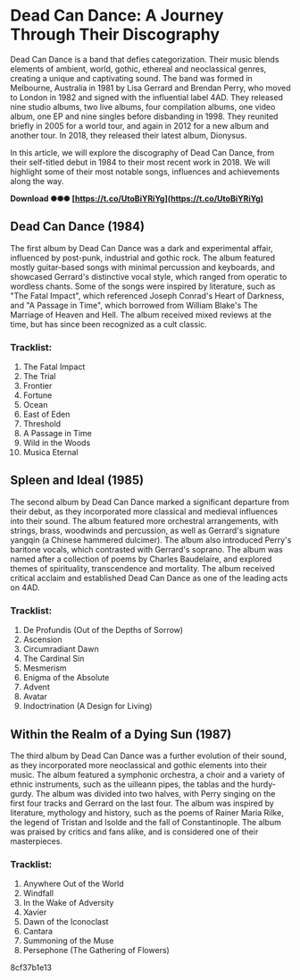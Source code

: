 
 
# Dead Can Dance: A Journey Through Their Discography
 
Dead Can Dance is a band that defies categorization. Their music blends elements of ambient, world, gothic, ethereal and neoclassical genres, creating a unique and captivating sound. The band was formed in Melbourne, Australia in 1981 by Lisa Gerrard and Brendan Perry, who moved to London in 1982 and signed with the influential label 4AD. They released nine studio albums, two live albums, four compilation albums, one video album, one EP and nine singles before disbanding in 1998. They reunited briefly in 2005 for a world tour, and again in 2012 for a new album and another tour. In 2018, they released their latest album, Dionysus.
 
In this article, we will explore the discography of Dead Can Dance, from their self-titled debut in 1984 to their most recent work in 2018. We will highlight some of their most notable songs, influences and achievements along the way.
 
**Download ✺✺✺ [https://t.co/UtoBiYRiYg](https://t.co/UtoBiYRiYg)**


 
## Dead Can Dance (1984)
 
The first album by Dead Can Dance was a dark and experimental affair, influenced by post-punk, industrial and gothic rock. The album featured mostly guitar-based songs with minimal percussion and keyboards, and showcased Gerrard's distinctive vocal style, which ranged from operatic to wordless chants. Some of the songs were inspired by literature, such as "The Fatal Impact", which referenced Joseph Conrad's Heart of Darkness, and "A Passage in Time", which borrowed from William Blake's The Marriage of Heaven and Hell. The album received mixed reviews at the time, but has since been recognized as a cult classic.
 
### Tracklist:
 
1. The Fatal Impact
2. The Trial
3. Frontier
4. Fortune
5. Ocean
6. East of Eden
7. Threshold
8. A Passage in Time
9. Wild in the Woods
10. Musica Eternal

## Spleen and Ideal (1985)
 
The second album by Dead Can Dance marked a significant departure from their debut, as they incorporated more classical and medieval influences into their sound. The album featured more orchestral arrangements, with strings, brass, woodwinds and percussion, as well as Gerrard's signature yangqin (a Chinese hammered dulcimer). The album also introduced Perry's baritone vocals, which contrasted with Gerrard's soprano. The album was named after a collection of poems by Charles Baudelaire, and explored themes of spirituality, transcendence and mortality. The album received critical acclaim and established Dead Can Dance as one of the leading acts on 4AD.
 
### Tracklist:

1. De Profundis (Out of the Depths of Sorrow)
2. Ascension
3. Circumradiant Dawn
4. The Cardinal Sin
5. Mesmerism
6. Enigma of the Absolute
7. Advent
8. Avatar
9. Indoctrination (A Design for Living)

## Within the Realm of a Dying Sun (1987)
 
The third album by Dead Can Dance was a further evolution of their sound, as they incorporated more neoclassical and gothic elements into their music. The album featured a symphonic orchestra, a choir and a variety of ethnic instruments, such as the uilleann pipes, the tablas and the hurdy-gurdy. The album was divided into two halves, with Perry singing on the first four tracks and Gerrard on the last four. The album was inspired by literature, mythology and history, such as the poems of Rainer Maria Rilke, the legend of Tristan and Isolde and the fall of Constantinople. The album was praised by critics and fans alike, and is considered one of their masterpieces.
 
### Tracklist:

1. Anywhere Out of the World
2. Windfall
3. In the Wake of Adversity
4. Xavier
5. Dawn of the Iconoclast
6. Cantara
7. Summoning of the Muse
8. Persephone (The Gathering of Flowers)

 8cf37b1e13
 
